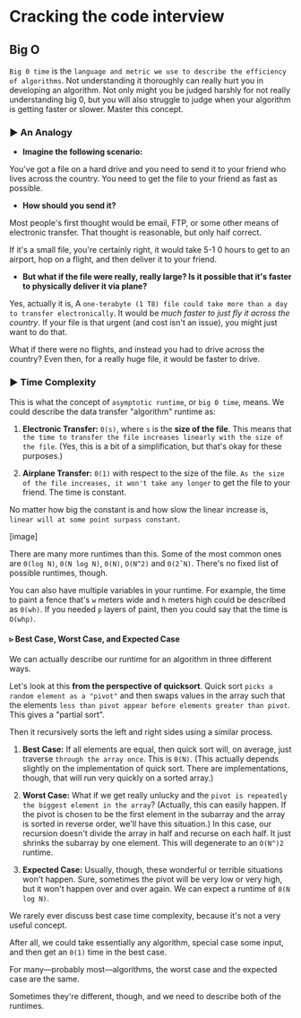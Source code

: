 # Cracking the code interview 

## Big O

`Big 0 time` is the `language and metric we use to describe the efficiency of algorithms`. 
Not understanding it thoroughly can really hurt you in developing an algorithm. 
Not only might you be judged harshly for not really understanding big 0, but you will also struggle to judge when your algorithm is getting faster or slower.
Master this concept.

### ▶ An Analogy
- **Imagine the following scenario:**

You've got a file on a hard drive and you need to send it to your friend who lives across the country. You need to get the file to your friend as fast as possible. 

- **How should you send it?**

Most people's first thought would be email, FTP, or some other means of electronic transfer. That thought is reasonable, but only haif correct.

If it's a small file, you're certainly right, it would take 5-1 0 hours to get to an airport, hop on a flight, and then deliver it to your friend.

- **But what if the file were really, really large? Is it possible that it's faster to physically deliver it via plane?**

Yes, actually it is, A `one-terabyte (1 T8) file could take more than a day to transfer electronically`. It would be *much faster to just fly it across the country*. If your file is that urgent (and cost isn't an issue), you might just want to do that.

What if there were no flights, and instead you had to drive across the country? Even then, for a really huge file, it would be faster to drive.

### ▶ Time Complexity
This is what the concept of `asymptotic runtime`, or `big 0 time`, means. We could describe the data transfer "algorithm" runtime as:

1. **Electronic Transfer:** `0(s)`, where `s` is the **size of the file**. This means that `the time to transfer the file increases linearly with the size of the file`. (Yes, this is a bit of a simplification, but that's okay for these
purposes.)

2. **Airplane Transfer:** `0(1)` with respect to the size of the file. `As the size of the file increases, it won't take any longer` to get the file to your friend. The time is constant.

No matter how big the constant is and how slow the linear increase is, `linear will at some point surpass constant`.

[image]

There are many more runtimes than this. Some of the most common ones are `0(log N)`, `0(N log N)`, `0(N)`, `O(N^2)` and `0(2ˆN)`. There's no fixed list of possible runtimes, though.

You can also have multiple variables in your runtime. For example, the time to paint a fence that's `w` meters wide and `h` meters high could be described as `0(wh)`. If you needed `p` layers of paint, then you could say
that the time is `O(whp)`.

#### ▹ Best Case, Worst Case, and Expected Case

We can actually describe our runtime for an algorithm in three different ways.

Let's look at this **from the perspective of quicksort**. Quick sort `picks a random element as a "pivot"` and then swaps values in the array such that the elements `less than pivot appear before elements greater than pivot`.
This gives a "partial sort". 

Then it recursively sorts the left and right sides using a similar process.

1. **Best Case:** If all elements are equal, then quick sort will, on average, just traverse `through the array once`.
This is `0(N)`. (This actually depends slightly on the implementation of quick sort. There are implementations, though, that will run very quickly on a sorted array.)

2. **Worst Case:** What if we get really unlucky and the `pivot is repeatedly the biggest element in the array`?
(Actually, this can easily happen. If the pivot is chosen to be the first element in the subarray and the array is sorted in reverse order, we'll have this situation.) 
In this case, our recursion doesn't divide the array in half and recurse on each half. 
It just shrinks the subarray by one element. This will degenerate to an `O(N^)2` runtime.

3. **Expected Case:** Usually, though, these wonderful or terrible situations won't happen. Sure, sometimes the pivot will be very low or very high, but it won't happen over and over again. We can expect a runtime of `0(N log N)`.

We rarely ever discuss best case time complexity, because it's not a very useful concept. 

After all, we could take essentially any algorithm, special case some input, and then get an `0(1)` time in the best case.

For many—probably most—algorithms, the worst case and the expected case are the same. 

Sometimes they're different, though, and we need to describe both of the runtimes.
